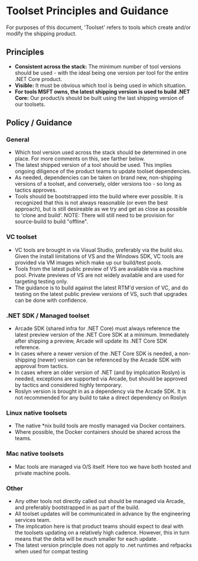 # Toolset Principles and Guidance

For purposes of this document, 'Toolset' refers to tools which create and/or modify the shipping product. 

## Principles

- **Consistent across the stack:** The minimum number of tool versions should be used - with the ideal being one version per tool for the entire .NET Core product.  
- **Visible:** It must be obvious which tool is being used in which situation.
- **For tools MSFT owns, the latest shipping version is used to build .NET Core:** Our product/s should be built using the last shipping version of our toolsets.

## Policy / Guidance

### General
- Which tool version used across the stack should be determined in one place.  For more comments on this, see farther below.
- The latest shipped version of a tool should be used.  This implies ongoing diligence of the product teams to update toolset dependencies.
- As needed, dependencies can be taken on brand new, non-shipping versions of a toolset, and conversely, older versions too - so long as tactics approves.
- Tools should be bootstrapped into the build where ever possible.  It is recognized that this is not always reasonable (or even the best approach), but is still desireable as we try and get as close as possible to 'clone and build'.  NOTE: There will still need to be provision for source-build to build "offline".

### VC toolset
- VC tools are brought in via Visual Studio, preferably via the build sku.  Given the install limitations of VS and the Windows SDK, VC tools are provided via VM images which make up our build/test pools.   
- Tools from the latest public preview of VS are available via a machine pool.  Private previews of VS are not widely available and are used for targeting testing only.
- The guidance is to build against the latest RTM'd version of VC, and do testing on the latest public preview versions of VS, such that upgrades can be done with confidence. 

### .NET SDK / Managed toolset
- Arcade SDK (shared infra for .NET Core) must always reference the latest preview version of the .NET Core SDK at a minimum. Immediately after shipping a preview, Arcade will update its .NET Core SDK reference.
- In cases where a newer version of the .NET Core SDK is needed, a non-shipping (newer) version can be referenced by the Arcade SDK with approval from tactics.
- In cases where an older version of .NET (and by implication Roslyn) is needed, exceptions are supported via Arcade, but should be approved by tactics and considered highly temporary.
- Roslyn version is brought in as a dependency via the Arcade SDK.  It is not recommended for any build to take a direct dependency on Roslyn

### Linux native toolsets
- The native \*nix build tools are mostly managed via Docker containers.
- Where possible, the Docker containers should be shared across the teams.

### Mac native toolsets
- Mac tools are managed via O/S itself.  Here too we have both hosted and private machine pools.

### Other
- Any other tools not directly called out should be managed via Arcade, and preferably bootstrapped in as part of the build.
- All toolset updates will be communicated in advance by the engineering services team.
- The implication here is that product teams should expect to deal with the toolsets updating on a relatively high cadence.  However, this in turn means that the delta will be much smaller for each update.
- The latest version principle does not apply to .net runtimes and refpacks when used for compat testing
